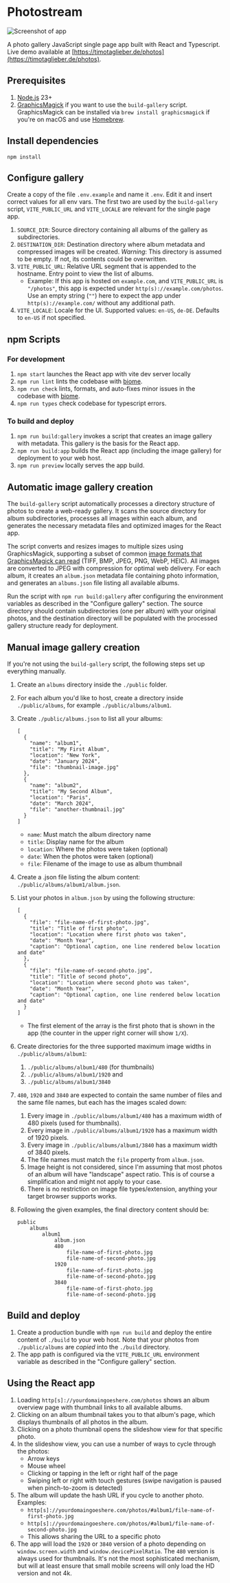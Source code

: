 # Photostream

![Screenshot of app](public/screenshot.png 'Screenshot of app')

A photo gallery JavaScript single page app built with React and Typescript. Live demo available at [https://timotaglieber.de/photos](https://timotaglieber.de/photos).

## Prerequisites

 1. [Node.js](https://nodejs.org/) 23+
 2. [ GraphicsMagick](http://www.graphicsmagick.org/) if you want to use the `build-gallery` script. GraphicsMagick can be installed via `brew install graphicsmagick` if you're on macOS and use [Homebrew](https://brew.sh/).

## Install dependencies

```
npm install
```

## Configure gallery

Create a copy of the file `.env.example` and name it `.env`. Edit it and insert correct values for all env vars. The first two are used by the `build-gallery` script, `VITE_PUBLIC_URL` and `VITE_LOCALE` are relevant for the single page app.

 1. `SOURCE_DIR`: Source directory containing all albums of the gallery as subdirectories.
 1. `DESTINATION_DIR`: Destination directory where album metadata and compressed images will be created. *Warning*: This directory is assumed to be empty. If not, its contents could be overwritten.
 1. `VITE_PUBLIC_URL`: Relative URL segment that is appended to the hostname. Entry point to view the list of albums.
    * Example: If this app is hosted on `example.com`, and `VITE_PUBLIC_URL` is `"/photos"`, this app is expected under
`http(s)://example.com/photos`. Use an empty string (`""`) here to expect the app under `http(s)://example.com/` without any additional path.
 1. `VITE_LOCALE`: Locale for the UI. Supported values: `en-US`, `de-DE`. Defaults to `en-US` if not specified. 

## npm Scripts

### For development

 1. `npm start` launches the React app with vite dev server locally
 1. `npm run lint` lints the codebase with [biome](https://biomejs.dev/).
 1. `npm run check` lints, formats, and auto-fixes minor issues in the codebase with [biome](https://biomejs.dev/).
 1. `npm run types` check codebase for typescript errors. 

### To build and deploy

 1. `npm run build:gallery` invokes a script that creates an image gallery with metadata. This gallery is the basis for the React app.
 1. `npm run build:app` builds the React app (including the image gallery) for deployment to your web host.
 1. `npm run preview` locally serves the app build.

## Automatic image gallery creation

The `build-gallery` script automatically processes a directory structure of photos to create a web-ready gallery. It scans the source directory for album subdirectories, processes all images within each album, and generates the necessary metadata files and optimized images for the React app.

The script converts and resizes images to multiple sizes using GraphicsMagick, supporting a subset of common [image formats that GraphicsMagick can read](http://www.graphicsmagick.org/formats.html) (TIFF, BMP, JPEG, PNG, WebP, HEIC). All images are converted to JPEG with compression for optimal web delivery. For each album, it creates an `album.json` metadata file containing photo information, and generates an `albums.json` file listing all available albums.

Run the script with `npm run build:gallery` after configuring the environment variables as described in the "Configure gallery" section. The source directory should contain subdirectories (one per album) with your original photos, and the destination directory will be populated with the processed gallery structure ready for deployment.

## Manual image gallery creation

If you're not using the `build-gallery` script, the following steps set up everything manually.

1. Create an `albums` directory inside the `./public` folder.
1. For each album you'd like to host, create a directory inside `./public/albums`, for example `./public/albums/album1`.
1. Create `./public/albums.json` to list all your albums:
   ```
   [
     {
       "name": "album1",
       "title": "My First Album",
       "location": "New York",
       "date": "January 2024",
       "file": "thumbnail-image.jpg"
     },
     {
       "name": "album2", 
       "title": "My Second Album",
       "location": "Paris",
       "date": "March 2024",
       "file": "another-thumbnail.jpg"
     }
   ]
   ```
   - `name`: Must match the album directory name
   - `title`: Display name for the album
   - `location`: Where the photos were taken (optional)
   - `date`: When the photos were taken (optional)
   - `file`: Filename of the image to use as album thumbnail
1. Create a .json file listing the album content: `./public/albums/album1/album.json`.
1. List your photos in `album.json` by using the following structure:
   ```
   [
     {
       "file": "file-name-of-first-photo.jpg",
       "title": "Title of first photo",
       "location": "Location where first photo was taken",
       "date": "Month Year",
       "caption": "Optional caption, one line rendered below location and date"
     },
     {
       "file": "file-name-of-second-photo.jpg",
       "title": "Title of second photo",
       "location": "Location where second photo was taken",
       "date": "Month Year",
       "caption": "Optional caption, one line rendered below location and date"
     }
   ]
   ```
   - The first element of the array is the first photo that is shown in the app (the counter in the upper right corner will show `1/X`).
1. Create directories for the three supported maximum image widths in `./public/albums/album1`:
   1. `./public/albums/album1/480` (for thumbnails)
   1. `./public/albums/album1/1920` and
   1. `./public/albums/album1/3840`
1. `480`, `1920` and `3840` are expected to contain the same number of files and the same file names, but each has the images scaled down:
   1. Every image in `./public/albums/album1/480` has a maximum width of 480 pixels (used for thumbnails).
   1. Every image in `./public/albums/album1/1920` has a maximum width of 1920 pixels.
   1. Every image in `./public/albums/album1/3840` has a maximum width of 3840 pixels.
   1. The file names must match the `file` property from `album.json`.
   1. Image height is not considered, since I'm assuming that most photos of an album will have "landscape" aspect ratio. This is of course a simplification and might not apply to your case.
   1. There is no restriction on image file types/extension, anything your target browser supports works.
1. Following the given examples, the final directory content should be:

   ```
   public
       albums
           album1
               album.json
               480
                   file-name-of-first-photo.jpg
                   file-name-of-second-photo.jpg
               1920
                   file-name-of-first-photo.jpg
                   file-name-of-second-photo.jpg
               3840
                   file-name-of-first-photo.jpg
                   file-name-of-second-photo.jpg
   ```

## Build and deploy

1. Create a production bundle with `npm run build` and deploy the entire content of `./build` to your web host. Note that your photos from `./public/albums` are *copied* into the `./build` directory.
1. The app path is configured via the `VITE_PUBLIC_URL` environment variable as described in the "Configure gallery" section.


## Using the React app

1. Loading `http[s]://yourdomaingoeshere.com/photos` shows an album overview page with thumbnail links to all available albums.
1. Clicking on an album thumbnail takes you to that album's page, which displays thumbnails of all photos in the album.
1. Clicking on a photo thumbnail opens the slideshow view for that specific photo.
1. In the slideshow view, you can use a number of ways to cycle through the photos:
    * Arrow keys
    * Mouse wheel
    * Clicking or tapping in the left or right half of the page
    * Swiping left or right with touch gestures (swipe navigation is paused when pinch-to-zoom is detected)
1. The album will update the hash URL if you cycle to another photo. Examples:
    * `http[s]://yourdomaingoeshere.com/photos/#album1/file-name-of-first-photo.jpg`
    * `http[s]://yourdomaingoeshere.com/photos/#album1/file-name-of-second-photo.jpg`
    * This allows sharing the URL to a specific photo
1. The app will load the `1920` or `3840` version of a photo depending on `window.screen.width` and `window.devicePixelRatio`. The `480` version is always used for thumbnails. It's not the most sophisticated mechanism, but will at least ensure that small mobile screens will only load the HD version and not 4k.

